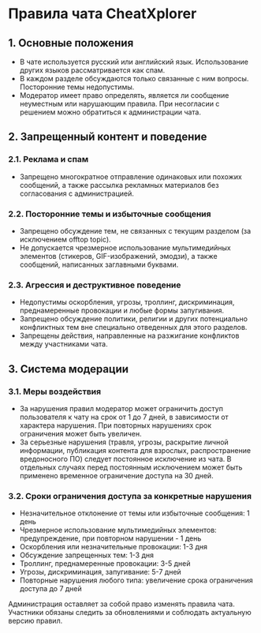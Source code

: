 # Правила чата CheatXplorer

## 1. Основные положения
- В чате используется русский или английский язык. Использование других языков рассматривается как спам.
- В каждом разделе обсуждаются только связанные с ним вопросы. Посторонние темы недопустимы.
- Модератор имеет право определять, является ли сообщение неуместным или нарушающим правила. При несогласии с решением можно обратиться к администрации чата.

## 2. Запрещенный контент и поведение

### 2.1. Реклама и спам
- Запрещено многократное отправление одинаковых или похожих сообщений, а также рассылка рекламных материалов без согласования с администрацией.

### 2.2. Посторонние темы и избыточные сообщения
- Запрещено обсуждение тем, не связанных с текущим разделом (за исключением offtop topic).
- Не допускается чрезмерное использование мультимедийных элементов (стикеров, GIF-изображений, эмодзи), а также сообщений, написанных заглавными буквами.

### 2.3. Агрессия и деструктивное поведение
- Недопустимы оскорбления, угрозы, троллинг, дискриминация, преднамеренные провокации и любые формы запугивания.
- Запрещено обсуждение политики, религии и других потенциально конфликтных тем вне специально отведенных для этого разделов.
- Запрещены действия, направленные на разжигание конфликтов между участниками чата.

## 3. Система модерации

### 3.1. Меры воздействия
- За нарушения правил модератор может ограничить доступ пользователя к чату на срок от 1 до 7 дней, в зависимости от характера нарушения. При повторных нарушениях срок ограничения может быть увеличен.
- За серьезные нарушения (травля, угрозы, раскрытие личной информации, публикация контента для взрослых, распространение вредоносного ПО) следует постоянное исключение из чата. В отдельных случаях перед постоянным исключением может быть применено временное ограничение доступа на 30 дней.

### 3.2. Сроки ограничения доступа за конкретные нарушения
- Незначительное отклонение от темы или избыточные сообщения: 1 день
- Чрезмерное использование мультимедийных элементов: предупреждение, при повторном нарушении - 1 день
- Оскорбления или незначительные провокации: 1-3 дня
- Обсуждение запрещенных тем: 1-3 дня
- Троллинг, преднамеренные провокации: 3-5 дней
- Угрозы, дискриминация, запугивание: 5-7 дней
- Повторные нарушения любого типа: увеличение срока ограничения доступа до 7 дней

Администрация оставляет за собой право изменять правила чата. Участники обязаны следить за обновлениями и соблюдать актуальную версию правил.